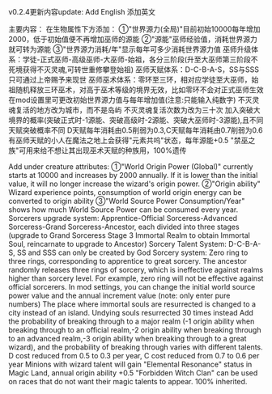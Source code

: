 v0.2.4更新内容update:
Add English
添加英文

主要内容：
    在生物属性下方添加：
    ①"世界源力(全局)"目前初始10000每年增加2000，低于初始值便不再增加巫师的源能
    ②"源能"巫师经验值，消耗世界源力就可转为源能
    ③"世界源力消耗/年"显示每年可多少消耗世界源力值
    巫师升级体系：学徒-正式巫师-高级巫师-大巫师-始祖，各分三阶段(升至大巫师第三阶段不死境获得不灭灵魂,可转世重修攀登始祖)
    巫师天赋体系：D-C-B-A-S，SS与SSS只可通过上帝赐予来现世
    巫师巫术体系：零环至三环，相对应学徒至大巫师，始祖随机释放三环巫术，对高于巫术等级的境界无效，比如零环不会对正式巫师生效
    在mod设置里可更改初始世界源力值与每年增加值(注意:只能输入纯数字)
    不灭灵魂复活的地方改为城市，而不是岛屿
    不灭灵魂复活次数为改为三十次
    加入突破大境界的概率(突破正式时-1源能、突破高级时-2源能、突破大巫师时-3源能),且不同天赋突破概率不同
    D天赋每年消耗由0.5削弱为0.3,C天赋每年消耗由0.7削弱为0.6
    有巫师天赋的小人在魔法之地上会获得"元素共呜"状态，每年源能+0.5
    "禁巫之族"可用来给不想让其出现巫术天赋的种族用，100%遗传

Add under creature attributes:
    ①"World Origin Power (Global)" currently starts at 10000 and increases by 2000 annually. If it is lower than the initial value, it will no longer increase the wizard's origin power.
    ②"Origin ability" Wizard experience points, consumption of world origin energy can be converted to origin ability
    ③"World Source Power Consumption/Year" shows how much World Source Power can be consumed every year.
    Sorcerers upgrade system: Apprentice-Official Sorceress-Advanced Sorceress-Grand Sorceress-Ancestor, each divided into three stages (upgrade to Grand Sorceress Stage 3 Immortal Realm to obtain Immortal Soul, reincarnate to upgrade to Ancestor)
    Sorcery Talent System: D-C-B-A-S, SS and SSS can only be created by God
    Sorcery system: Zero ring to three rings, corresponding to apprentice to great sorcery. The ancestor randomly releases three rings of sorcery, which is ineffective against realms higher than sorcery level. For example, zero ring will not be effective against official sorcerers.
    In mod settings, you can change the initial world source power value and the annual increment value (note: only enter pure numbers)
    The place where immortal souls are resurrected is changed to a city instead of an island.
    Undying souls resurrected 30 times instead
    Add the probability of breaking through to a major realm (-1 origin ability when breaking through to an official realm,-2 origin ability when breaking through to an advanced realm,-3 origin ability when breaking through to a great wizard), and the probability of breaking through varies with different talents.
    D cost reduced from 0.5 to 0.3 per year, C cost reduced from 0.7 to 0.6 per year
    Minions with wizard talent will gain "Elemental Resonance" status in Magic Land, annual origin ability +0.5
    "Forbidden Witch Clan" can be used on races that do not want their magic talents to appear. 100% inherited.